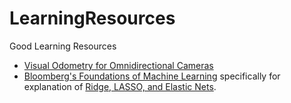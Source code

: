 # LearningResources
Good Learning Resources

- [Visual Odometry for Omnidirectional Cameras](http://cmp.felk.cvut.cz/ftp/articles/svoboda/Divis-MSc-2013.pdf)
- [Bloomberg's Foundations of Machine Learning](https://bloomberg.github.io/foml/#home) specifically for explanation of [Ridge, LASSO, and Elastic Nets](https://davidrosenberg.github.io/mlcourse/Archive/2017Fall/Lectures/03b.elastic-net.pdf). 
